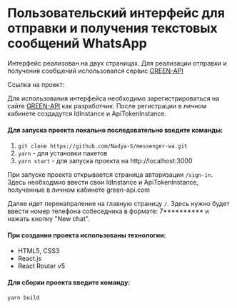 # Пользовательский интерфейс для отправки и получения текстовых сообщений WhatsApp

Интерфейс реализован на двух страницах. Для реализации отправки и получения сообщений использовался сервис [GREEN-API](https://green-api.com/)

Ссылка на проект: 

Для использования интерфейса необходимо зарегистрироваться на сайте [GREEN-API](https://green-api.com/) как разработчик. После регистрации в личном кабинете создадутся IdInstance и ApiTokenInstance.

#### Для запуска проекта локально последовательно введите команды:
1. `git clone https://github.com/Nadya-S/messenger-wa.git` 
2. `yarn` - для установки пакетов
3. `yarn start` - для запуска проекта на http://localhost:3000

При запуске проекта открывается страница авторизации `/sign-in`. Здесь необходмио ввести свои IdInstance и ApiTokenInstance, полученные в личном кабинете green-api.com

Далее идет перенапраление на главную страницу `/`. Здесь нужно будет ввести номер телефона собеседника в формате: 7********** и нажать кнопку "New chat". 

#### При создании проекта использованы технологии:
- HTML5, CSS3
- React.js
- React Router v5

#### Для сборки проекта введите команду:
`yarn build`